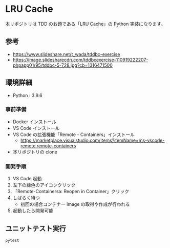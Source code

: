 # LRU Cache

本リポジトリは TDD のお題である「LRU Cache」の Python 実装になります。

## 参考

- https://www.slideshare.net/t_wada/tddbc-exercise
- https://image.slidesharecdn.com/tddbcexercise-110919222207-phpapp01/95/tddbc-5-728.jpg?cb=1316471500

## 環境詳細

- Python : 3.9.6

### 事前準備

- Docker インストール
- VS Code インストール
- VS Code の拡張機能「Remote - Containers」インストール
  - https://marketplace.visualstudio.com/items?itemName=ms-vscode-remote.remote-containers
- 本リポジトリの clone

### 開発手順

1. VS Code 起動
2. 左下の緑色のアイコンクリック
3. 「Remote-Containersa: Reopen in Container」クリック
4. しばらく待つ
   - 初回の場合コンテナー image の取得や作成が行われる
5. 起動したら開発可能

## ユニットテスト実行

```
pytest
```
